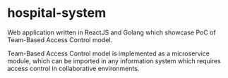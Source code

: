 # hospital-system

Web application written in ReactJS and Golang which showcase PoC of Team-Based Access Control model.

Team-Based Access Control model is implemented as a microservice module, which can be imported in any
information system which requires access control in collaborative environments.

